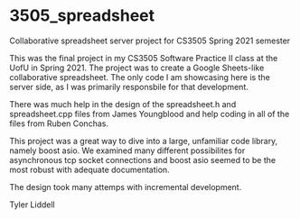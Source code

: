 # 3505_spreadsheet
Collaborative spreadsheet server project for CS3505 Spring 2021 semester

This was the final project in my CS3505 Software Practice II class at the UofU in Spring 2021. The project was to create a Google Sheets-like collaborative spreadsheet. The only code I am showcasing here is the server side, as I was primarily responsbile for that development. 

There was much help in the design of the spreadsheet.h and spreadsheet.cpp files from James Youngblood and help coding in all of the files from Ruben Conchas. 

This project was a great way to dive into a large, unfamiliar code library, namely boost asio. We examined many different possibilites for asynchronous tcp socket connections and boost asio seemed to be the most robust with adequate documentation. 

The design took many attemps with incremental development. 

Tyler Liddell
